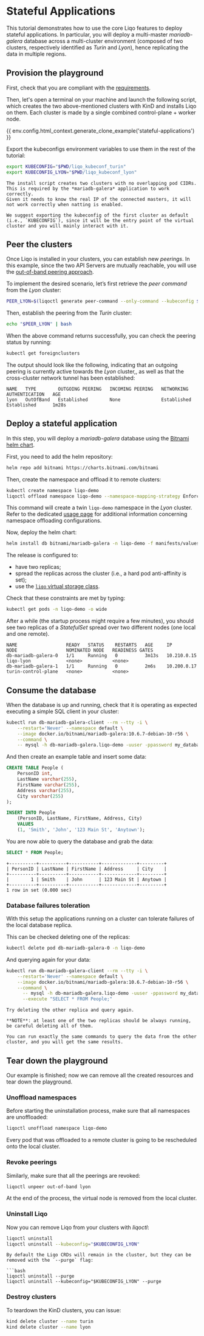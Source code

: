# Stateful Applications

This tutorial demonstrates how to use the core Liqo features to deploy stateful applications.
In particular, you will deploy a multi-master *mariadb-galera* database across a multi-cluster environment (composed of two clusters, respectively identified as *Turin* and *Lyon*), hence replicating the data in multiple regions.

## Provision the playground

First, check that you are compliant with the [requirements](/examples/requirements.md).

Then, let's open a terminal on your machine and launch the following script, which creates the two above-mentioned clusters with KinD and installs Liqo on them.
Each cluster is made by a single combined control-plane + worker node.

{{ env.config.html_context.generate_clone_example('stateful-applications') }}

Export the kubeconfigs environment variables to use them in the rest of the tutorial:

```bash
export KUBECONFIG="$PWD/liqo_kubeconf_turin"
export KUBECONFIG_LYON="$PWD/liqo_kubeconf_lyon"
```

```{admonition} Note
The install script creates two clusters with no overlapping pod CIDRs.
This is required by the *mariadb-galera* application to work correctly.
Given it needs to know the real IP of the connected masters, it will not work correctly when natting is enabled.
```

```{admonition} Note
We suggest exporting the kubeconfig of the first cluster as default (i.e., `KUBECONFIG`), since it will be the entry point of the virtual cluster and you will mainly interact with it.
```

## Peer the clusters

Once Liqo is installed in your clusters, you can establish new *peerings*.
In this example, since the two API Servers are mutually reachable, you will use the [out-of-band peering approach](FeaturesPeeringOutOfBandControlPlane).

To implement the desired scenario, let’s first retrieve the *peer command* from the *Lyon* cluster:

```bash
PEER_LYON=$(liqoctl generate peer-command --only-command --kubeconfig $KUBECONFIG_LYON)
```

Then, establish the peering from the *Turin* cluster:

```bash
echo "$PEER_LYON" | bash
```

When the above command returns successfully, you can check the peering status by running:

```bash
kubectl get foreignclusters
```

The output should look like the following, indicating that an outgoing peering is currently active towards the *Lyon* cluster,, as well as that the cross-cluster network tunnel has been established:

```text
NAME   TYPE        OUTGOING PEERING   INCOMING PEERING   NETWORKING    AUTHENTICATION   AGE
lyon   OutOfBand   Established        None               Established   Established      1m28s
```

## Deploy a stateful application

In this step, you will deploy a *mariadb-galera* database using the [Bitnami helm chart](https://bitnami.com/stack/mariadb-galera/helm).

First, you need to add the helm repository:

```bash
helm repo add bitnami https://charts.bitnami.com/bitnami
```

Then, create the namespace and offload it to remote clusters:

```bash
kubectl create namespace liqo-demo
liqoctl offload namespace liqo-demo --namespace-mapping-strategy EnforceSameName
```

This command will create a twin `liqo-demo` namespace in the *Lyon* cluster.
Refer to the dedicated [usage page](/usage/namespace-offloading.md) for additional information concerning namespace offloading configurations.

Now, deploy the helm chart:

```bash
helm install db bitnami/mariadb-galera -n liqo-demo -f manifests/values.yaml
```

The release is configured to:

* have two replicas;
* spread the replicas across the cluster (i.e., a hard pod anti-affinity is set);
* use the [`liqo` virtual storage class](UsageStatefulApplicationsVirtualStorageClass).

Check that these constraints are met by typing:

```bash
kubectl get pods -n liqo-demo -o wide
```

After a while (the startup process might require a few minutes), you should see two replicas of a *StatefulSet* spread over two different nodes (one local and one remote).

```text
NAME                  READY   STATUS    RESTARTS   AGE     IP            NODE                  NOMINATED NODE   READINESS GATES
db-mariadb-galera-0   1/1     Running   0          3m13s   10.210.0.15   liqo-lyon             <none>           <none>
db-mariadb-galera-1   1/1     Running   0          2m6s    10.200.0.17   turin-control-plane   <none>           <none>
```

## Consume the database

When the database is up and running, check that it is operating as expected executing a simple SQL client in your cluster:

```bash
kubectl run db-mariadb-galera-client --rm --tty -i \
    --restart='Never' --namespace default \
    --image docker.io/bitnami/mariadb-galera:10.6.7-debian-10-r56 \
    --command \
    -- mysql -h db-mariadb-galera.liqo-demo -uuser -ppassword my_database
```

And then create an example table and insert some data:

```sql
CREATE TABLE People (
    PersonID int,
    LastName varchar(255),
    FirstName varchar(255),
    Address varchar(255),
    City varchar(255)
);

INSERT INTO People
    (PersonID, LastName, FirstName, Address, City)
    VALUES
    (1, 'Smith', 'John', '123 Main St', 'Anytown');
```

You are now able to query the database and grab the data:

```sql
SELECT * FROM People;
```

```text
+----------+----------+-----------+-------------+---------+
| PersonID | LastName | FirstName | Address     | City    |
+----------+----------+-----------+-------------+---------+
|        1 | Smith    | John      | 123 Main St | Anytown |
+----------+----------+-----------+-------------+---------+
1 row in set (0.000 sec)
```

### Database failures toleration

With this setup the applications running on a cluster can tolerate failures of the local database replica.

This can be checked deleting one of the replicas:

```bash
kubectl delete pod db-mariadb-galera-0 -n liqo-demo
```

And querying again for your data:

```bash
kubectl run db-mariadb-galera-client --rm --tty -i \
    --restart='Never' --namespace default \
    --image docker.io/bitnami/mariadb-galera:10.6.7-debian-10-r56 \
    --command \
      -- mysql -h db-mariadb-galera.liqo-demo -uuser -ppassword my_database \
      --execute "SELECT * FROM People;"
```

```{admonition} Pro-tip
Try deleting the other replica and query again.

**NOTE**: at least one of the two replicas should be always running, be careful deleting all of them.
```

```{admonition} Note
You can run exactly the same commands to query the data from the other cluster, and you will get the same results.
```

## Tear down the playground

Our example is finished; now we can remove all the created resources and tear down the playground.

### Unoffload namespaces

Before starting the uninstallation process, make sure that all namespaces are unoffloaded:

```bash
liqoctl unoffload namespace liqo-demo
```

Every pod that was offloaded to a remote cluster is going to be rescheduled onto the local cluster.

### Revoke peerings

Similarly, make sure that all the peerings are revoked:

```bash
liqoctl unpeer out-of-band lyon
```

At the end of the process, the virtual node is removed from the local cluster.

### Uninstall Liqo

Now you can remove Liqo from your clusters with *liqoctl*:

```bash
liqoctl uninstall
liqoctl uninstall --kubeconfig="$KUBECONFIG_LYON"
```

```{admonition} Purge
By default the Liqo CRDs will remain in the cluster, but they can be removed with the `--purge` flag:

```bash
liqoctl uninstall --purge
liqoctl uninstall --kubeconfig="$KUBECONFIG_LYON" --purge
```

### Destroy clusters

To teardown the KinD clusters, you can issue:

```bash
kind delete cluster --name turin
kind delete cluster --name lyon
```

